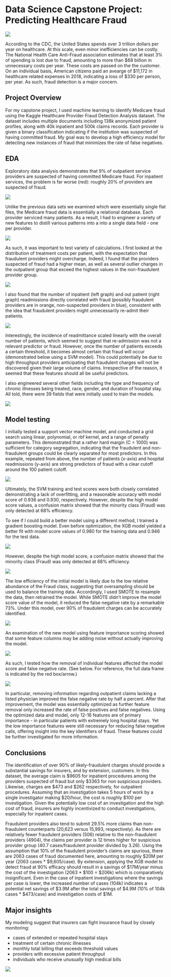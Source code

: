 # Data Science Capstone Project: Predicting Healthcare Fraud

![](./pix/Fraud.jpg)

According to the CDC, the United States spends over 3 trillion dollars per year on healthcare. At this scale, even minor inefficiencies can be costly. The National Health Care Anti-Fraud association estimates that at least 3% of spending is lost due to fraud, amounting to more than $68 billion in unnecessary costs per year. These costs are passed on the the customer. On an individual basis, American citizens paid an avearge of $11,172 in healthcare related expenses in 2018, indicating a loss of $330 per person, per year. As such, fraud detection is a major concern.


## Project Overview

For my capstone project, I used machine learning to identify Medicare fraud using the Kaggle Healthcare Provider Fraud Detection Analysis dataset. The dataset includes multiple documents including 138k anonymized patient profiles, along with 40k inpatient and 500k claims records. Each provider is given a binary classification indicating if the institution was suspected of having committed fraud. My goal was to develop a high efficiency model for detecting new instances of fraud that minimizes the rate of false negatives.


## EDA

Exploratory data analysis demonstrates that 9% of outpatient service providers are suspected of having committed Medicare fraud. For inpatient services, the problem is far worse (red): roughly 20% of providers are suspected of fraud.

![](./pix/Fig_FraudOverall.png)

Unlike the previous data sets we examined which were essentially single flat files, the Medicare fraud data is essentially a relational database. Each provider serviced many patients. As a result, I had to engineer a variety of new features to distill various patterns into a into a single data field - one per provider. 

![](./pix/FeatureEng.png)

As such, it was important to test variety of calculations. I first looked at the distribution of treatment costs per patient, with the expectation that fraudulent providers might overcharge. Indeed, I found that the providers suspected of fraud had a higher mean, as well as several outlier charges in the outpatient group that exceed the highest values in the non-fraudulent provider group.

![](./pix/Fig_CostPP.png)

I also found that the number of inpatient (left graph) and out patient (right graph) readmissions directly correlated with fraud (possibly fraudulent providers are in orange, non-suspected providers in blue), consistent with the idea that fraudulent providers might unnecessarily re-admit their patients.

![](./pix/FigPatientReAD.png)

Interestingly, the incidence of readmittance scaled linearly with the overall number of patients, which seemed to suggest that re-admission was not a relevant predictor or fraud. However, once the number of patients exceeds a certain threshold, it becomes almost certain that fraud will occur (demonstrated below using a SVM model). This could potentially be due to high throughput providers anticipating that fraudulent charges will not be discovered given their large volume of claims. Irrespective of the reason, it seemed that these features should all be useful predictors.

I also engineered several other fields including the type and frequency of chronic illnesses being treated, race, gender, and duration of hospital stay. All told, there were 39 fields that were initially used to train the models.

![](./pix/Fig_Charges_Month.png)

## Model testing

I initially tested a support vector machine model, and conducted a grid search using linear, polynomial, or rbf kernel, and a range of penalty parameters. This demonstrated that a rather hard margin (C = 1000) was sufficient for category segregation, indicating that the fraudulent and non-fraudulent groups could be clearly separated for most predictors. In this example, repeated from above, the number of patients (x-axis) and hospital readmissions (y-axis) are strong predictors of fraud with a clear cutoff around the 100 patient cutoff.

![](./pix/SFM2.png)

Ultimately, the SVM training and test scores were both closely correlated demonstrating a lack of overfitting, and a reasonable accuracy with model score of 0.936 and 0.930, respectively. However, despite the high model score values, a confusion matrix showed that the minority class (Fraud) was only detected at 68% efficiency.

To see if I could build a better model using a different method, I trained a gradient boosting model. Even before optimization, the XGB model yielded a better fit with model score values of 0.980 for the training data and 0.946 for the test data.

![](./pix/ModelComparison.png)

However, despite the high model score, a confusion matrix showed that the minority class (Fraud) was only detected at 68% efficiency.

![](./pix/conf_matrix.jpg)

The low efficiency of the initial model is likely due to the low relative abundance of the Fraud class, suggesting that oversampling should be used to balance the training data. Accordingly, I used SMOTE to resample the data, then retrained the model. While SMOTE didn’t improve the model score value of the model, it reduced the false negative rate by a remarkable 73%. Under this model, over 90% of fraudulent charges can be accurately identified.

![](./pix/conf_matrixFin.jpg)

An examination of the new model using feature importance scoring showed that some feature columns may be adding noise without actually improving the model. 

![](./pix/XGboostFI_2.png)

As such, I tested how the removal of individual features affected the model score and false negative rate. (See below. For reference, the full data frame is indicated by the red box/arrow.)

![](./pix/FalseNeg.png)

In particular, removing information regarding outpatient claims lacking a listed physician improved the false negative rate by half a percent. After that improvement, the model was essentially optimized as further feature removal only increased the rate of false positives and false negatives. Using the optimized data and model, only 12-16 features are of primary importance - in particular patients with extremely long hospital stays. Yet the low importance features were still necessary for reducing false negative calls, offering insight into the key identifiers of fraud. These features could be further investigated for more information.


## Conclusions

The identification of over 90% of likely-fraudulent charges should provide a substantial savings for insurers, and by extension, customers. In this dataset, the average claim is $9605 for inpatient procedures among the providers suspected of fraud but only $3363 for non suspicious providers. Likewise, charges are $473 and $262 respectively, for outpatient procedures. Assuming that an investigation takes 5 hours of work by a single investigator making $20/hour, the cost is roughly $100 per investigation. Given the potentially low cost of an investigation and the high cost of fraud, insurers are highly incentivized to conduct investigations, especially for inpatient cases.

Fraudulent providers also tend to submit 29.5% more claims than non-fraudulent counterparts (20,623 versus 15,993, respectively). As there are relatively fewer fraudulent providers (506) relative to the non-fraudulent providers (4904), the claims per provider is 12 times higher for suspicious provider group (40.7 cases/fraudulent provider divided by 3.26). Using the assumption that 10% of the fraudulent provider’s claims are spurious, there are 2063 cases of fraud documented here, amounting to roughly $20M per year (2063 cases * $9,605/case). By extension, applying the XGB model to detect fraud at 90% efficacy should result in a savings of $17M/year minus the cost of the investigation (2063 * $100 = $206k) which is comparatively insignificant. Even in the case of inpatient investigations where the savings per case is lower, the increased number of cases (104k) indicates a potential net savings of $3.9M after the total savings of $4.9M (10% of 104k cases * $473/case) and investigation costs of $1M.

## Major insights

My modeling suggest that insurers can fight insurance fraud by closely monitoring:

- cases of extended or repeated hospital stays
- treatment of certain chronic illnesses
- monthly total billing that exceeds threshold values
- providers with excessive patient throughput
- individuals who receive unusually high medical bills

![](./pix/FigSavings.jpg)
